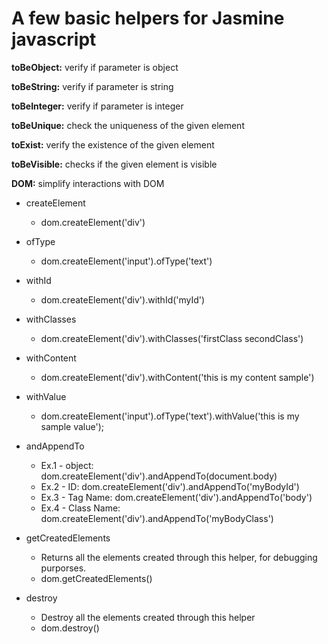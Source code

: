 # A few basic helpers for Jasmine javascript

**toBeObject:** verify if parameter is object

**toBeString:** verify if parameter is string

**toBeInteger:** verify if parameter is integer

**toBeUnique:** check the uniqueness of the given element

**toExist:** verify the existence of the given element

**toBeVisible:** checks if the given element is visible

**DOM:** simplify interactions with DOM
- createElement
  * dom.createElement('div')

- ofType
  * dom.createElement('input').ofType('text')

- withId
  * dom.createElement('div').withId('myId')

- withClasses
  * dom.createElement('div').withClasses('firstClass secondClass')

- withContent
  * dom.createElement('div').withContent('this is my content sample')

- withValue
  * dom.createElement('input').ofType('text').withValue('this is my sample value');

- andAppendTo
  * Ex.1 - object:
  dom.createElement('div').andAppendTo(document.body)
  * Ex.2 - ID:
  dom.createElement('div').andAppendTo('myBodyId')
  * Ex.3 - Tag Name:
  dom.createElement('div').andAppendTo('body')
  * Ex.4 - Class Name:
  dom.createElement('div').andAppendTo('myBodyClass')

- getCreatedElements
  * Returns all the elements created through this helper, for debugging purporses.
  * dom.getCreatedElements()

- destroy
  * Destroy all the elements created through this helper
  * dom.destroy()
